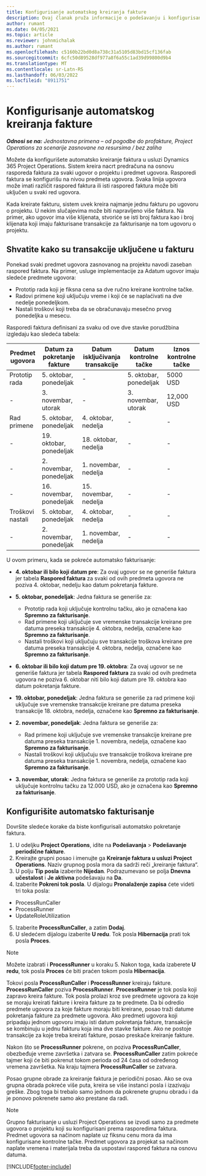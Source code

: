 ```yaml
---
title: Konfigurisanje automatskog kreiranja fakture
description: Ovaj članak pruža informacije o podešavanju i konfigurisanju automatskog kreiranja predračuna.
author: rumant
ms.date: 04/05/2021
ms.topic: article
ms.reviewer: johnmichalak
ms.author: rumant
ms.openlocfilehash: c5160b22bd0d8a738c31a5105d83bd15cf136fab
ms.sourcegitcommit: 6cfc50d89528df977a8f6a55c1ad39d99800d9b4
ms.translationtype: MT
ms.contentlocale: sr-Latn-RS
ms.lasthandoff: 06/03/2022
ms.locfileid: "8911751"
---
```

# <a name="set-up-automatic-invoice-creation"></a>Konfigurisanje automatskog kreiranja fakture 
 
_**Odnosi se na:** Jednostavna primena – od pogodbe do profakture, Project Operations za scenarije zasnovane na resursima / bez zaliha_

Možete da konfigurišete automatsko kreiranje faktura u usluzi Dynamics 365 Project Operations. Sistem kreira nacrt predračuna na osnovu rasporeda faktura za svaki ugovor o projektu i predmet ugovora. Rasporedi faktura se konfigurišu na nivou predmeta ugovora. Svaka linija ugovora može imati različit raspored faktura ili isti raspored faktura može biti uključen u svaki red ugovora.

Kada kreirate fakturu, sistem uvek kreira najmanje jednu fakturu po ugovoru o projektu. U nekim slučajevima može biti napravljeno više faktura. Na primer, ako ugovor ima više klijenata, stvoriće se isti broj faktura kao i broj klijenata koji imaju fakturisane transakcije za fakturisanje na tom ugovoru o projektu.

## <a name="understand-how-transactions-are-included-on-an-invoice"></a>Shvatite kako su transakcije uključene u fakturu 

Ponekad svaki predmet ugovora zasnovanog na projektu navodi zaseban raspored faktura. Na primer, usluge implementacije za Adatum ugovor imaju sledeće predmete ugovora:

- Prototip rada koji je fiksna cena sa dve ručno kreirane kontrolne tačke.
- Radovi primene koji uključuju vreme i koji će se naplaćivati na dve nedelje ponedeljkom.
- Nastali troškovi koji treba da se obračunavaju mesečno prvog ponedeljka u mesecu.

Rasporedi faktura definisani za svaku od ove dve stavke porudžbina izgledaju kao sledeća tabela:

| Predmet ugovora | Datum za pokretanje fakture | Datum isključivanja transakcije | Datum kontrolne tačke | Iznos kontrolne tačke |
| --- | --- | --- | --- | --- |
| Prototip rada | 5. oktobar, ponedeljak | - | 5. oktobar, ponedeljak | 5000 USD |
| - | 3. novembar, utorak | - | 3. novembar, utorak | 12,000 USD |
| Rad primene | 5. oktobar, ponedeljak | 4. oktobar, nedelja | - | - |
| - | 19. oktobar, ponedeljak | 18. oktobar, nedelja | - | - |
| - | 2. novembar, ponedeljak | 1. novembar, nedelja | - | - |
| - | 16. novembar, ponedeljak | 15. novembar, nedelja | - | - |
| Troškovi nastali | 5. oktobar, ponedeljak | 4. oktobar, nedelja | - | - |
| - | 2. novembar, ponedeljak | 1. novembar, nedelja | - | - |

U ovom primeru, kada se pokreće automatsko fakturisanje:

- **4. oktobar ili bilo koji datum pre**: Za ovaj ugovor se ne generiše faktura jer tabela **Raspored faktura** za svaki od ovih predmeta ugovora ne poziva 4. oktobar, nedelju kao datum pokretanja fakture.
- **5. oktobar, ponedeljak**: Jedna faktura se generiše za:

    - Prototip rada koji uključuje kontrolnu tačku, ako je označena kao **Spremno za fakturisanje**.
    - Rad primene koji uključuje sve vremenske transakcije kreirane pre datuma preseka transakcije 4. oktobra, nedelja, označene kao **Spremno za fakturisanje**.
    - Nastali troškovi koji uključuju sve transakcije troškova kreirane pre datuma preseka transakcije 4. oktobra, nedelja, označene kao **Spremno za fakturisanje**.
  
- **6. oktobar ili bilo koji datum pre 19. oktobra**: Za ovaj ugovor se ne generiše faktura jer tabela **Raspored faktura** za svaki od ovih predmeta ugovora ne poziva 6. oktobar niti bilo koji datum pre 19. oktobra kao datum pokretanja fakture.
- **19. oktobar, ponedeljak**: Jedna faktura se generiše za rad primene koji uključuje sve vremenske transakcije kreirane pre datuma preseka transakcije 18. oktobra, nedelja, označene kao **Spremno za fakturisanje**.
- **2. novembar, ponedeljak**: Jedna faktura se generiše za:

    - Rad primene koji uključuje sve vremenske transakcije kreirane pre datuma preseka transakcije 1. novembra, nedelja, označene kao **Spremno za fakturisanje**.
    - Nastali troškovi koji uključuju sve transakcije troškova kreirane pre datuma preseka transakcije 1. novembra, nedelja, označene kao **Spremno za fakturisanje**.

- **3. novembar, utorak**: Jedna faktura se generiše za prototip rada koji uključuje kontrolnu tačku za 12.000 USD, ako je označena kao **Spremno za fakturisanje**.

## <a name="configure-automatic-invoicing"></a>Konfigurišite automatsko fakturisanje

Dovršite sledeće korake da biste konfigurisali automatsko pokretanje faktura.

1. U odeljku **Project Operations**, idite na **Podešavanja** > **Podešavanje periodične fakture**.
2. Kreirajte grupni posao i imenujte ga **Kreiranje faktura u usluzi Project Operations**. Naziv grupnog posla mora da sadrži reči „kreiranje faktura“.
3. U polju **Tip posla** izaberite **Nijedan**. Podrazumevano se polja **Dnevna učestalost** i **Je aktivna** podešavaju na **Da**.
4. Izaberite **Pokreni tok posla**. U dijalogu **Pronalaženje zapisa** ćete videti tri toka posla:

- ProcessRunCaller
- ProcessRunner
- UpdateRoleUtilization

5. Izaberite **ProcessRunCaller**, a zatim **Dodaj**.
6. U sledećem dijalogu izaberite **U redu**. Tok posla **Hibernacija** prati tok posla **Proces**. 

> [!NOTE]
> Možete izabrati i **ProcessRunner** u koraku 5. Nakon toga, kada izaberete **U redu**, tok posla **Proces** će biti praćen tokom posla **Hibernacija**.

Tokovi posla **ProcessRunCaller** i **ProcessRunner** kreiraju fakture. **ProcessRunCaller** poziva **ProcessRunner**. **ProcessRunner** je tok posla koji zapravo kreira fakture. Tok posla prolazi kroz sve predmete ugovora za koje se moraju kreirati fakture i kreira fakture za te predmete. Da bi odredio predmete ugovora za koje fakture moraju biti kreirane, posao traži datume pokretanja fakture za predmete ugovora. Ako predmeti ugovora koji pripadaju jednom ugovoru imaju isti datum pokretanja fakture, transakcije se kombinuju u jednu fakturu koja ima dve stavke fakture. Ako ne postoje transakcije za koje treba kreirati fakture, posao preskače kreiranje fakture.

Nakon što se **ProcessRunner** pokrene, on poziva **ProcessRunCaller**, obezbeđuje vreme završetka i zatvara se. **ProcessRunCaller** zatim pokreće tajmer koji će biti pokrenut tokom perioda od 24 časa od određenog vremena završetka. Na kraju tajmera **ProcessRunCaller** se zatvara.

Posao grupne obrade za kreiranje faktura je periodični posao. Ako se ova grupna obrada pokreće više puta, kreira se više instanci posla i izazivaju greške. Zbog toga bi trebalo samo jednom da pokrenete grupnu obradu i da je ponovo pokrenete samo ako prestane da radi.

> [!NOTE]
> Grupno fakturisanje u usluzi Project Operations se izvodi samo za predmete ugovora o projektu koji su konfigurisani prema rasporedima faktura. Predmet ugovora sa načinom naplate uz fiksnu cenu mora da ima konfigurisane kontrolne tačke. Predmet ugovora za projekat sa načinom naplate vremena i materijala treba da uspostavi raspored faktura na osnovu datuma.


[!INCLUDE[footer-include](../../includes/footer-banner.md)]
